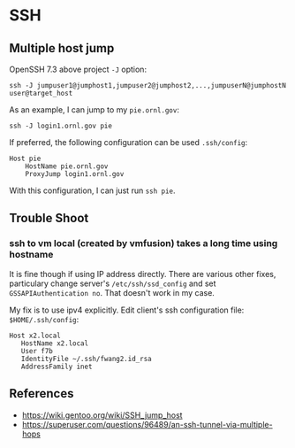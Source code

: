 # SSH 

## Multiple host jump 

OpenSSH 7.3 above project `-J` option:

    ssh -J jumpuser1@jumphost1,jumpuser2@jumphost2,...,jumpuserN@jumphostN user@target_host
    
As an example, I can jump to my `pie.ornl.gov`:

    ssh -J login1.ornl.gov pie


If preferred, the following configuration can be used `.ssh/config`:

```
Host pie
    HostName pie.ornl.gov
    ProxyJump login1.ornl.gov
```

With this configuration, I can just run `ssh pie`.


## Trouble Shoot

### ssh to vm local (created by vmfusion) takes a long time using hostname

It is fine though if using IP address directly. There are various other fixes, particulary change server's 
`/etc/ssh/ssd_config` and set `GSSAPIAuthentication no`. That doesn't work in my case.

My fix is to use ipv4 explicitly. Edit client's ssh configuration file: `$HOME/.ssh/config`:

```
Host x2.local
   HostName x2.local
   User f7b
   IdentityFile ~/.ssh/fwang2.id_rsa
   AddressFamily inet
```

## References

* https://wiki.gentoo.org/wiki/SSH_jump_host
* https://superuser.com/questions/96489/an-ssh-tunnel-via-multiple-hops
